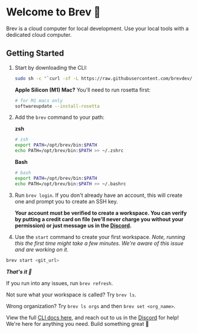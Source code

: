 # Welcome to Brev 🤙
Brev is a cloud computer for local development. Use your local tools with a dedicated cloud computer. 

##  Getting Started

1.  Start by downloading the CLI:
    ```zsh
    sudo sh -c "`curl -sf -L https://raw.githubusercontent.com/brevdev/brev-cli/main/bin/install-latest.sh`" && export PATH=/opt/brev/bin:$PATH && brev run-tasks -d && brev login
    ```
    **Apple Silicon (M1) Mac?** You'll need to run rosetta first:
    ```zsh
    # for M1 macs only
    softwareupdate --install-rosetta
    ```

2.  Add the `brev` command to your path:

    **zsh**
    ```zsh
    # zsh
    export PATH=/opt/brev/bin:$PATH
    echo PATH=/opt/brev/bin:$PATH >> ~/.zshrc
    ```
    **Bash**
    ```zsh
    # bash
    export PATH=/opt/brev/bin:$PATH
    echo PATH=/opt/brev/bin:$PATH >> ~/.bashrc
    ```

4. Run `brev login`. If you don't already have an account, this will create one and prompt you to create an SSH key.

    **Your account must be verified to create a workspace. You can verify by putting a credit card on file (we'll never charge you without your permission) or just message us in the [Discord](https://discord.gg/NVDyv7TUgJ).**

5. Use the `start` command to create your first workspace. *Note, running this the first time might take a few minutes. We're aware of this issue and are working on it.*
```zsh
brev start <git_url>
```

***That's it 🤙***

If you run into any issues, run `brev refresh`.

Not sure what your workspace is called? Try `brev ls`.

Wrong organization? Try `brev ls orgs` and then `brev set <org_name>`.

View the full [CLI docs here](/reference/brev-cli), and reach out to us in the [Discord](https://discord.gg/NVDyv7TUgJ) for help! We're here for anything you need. Build something great 🤙